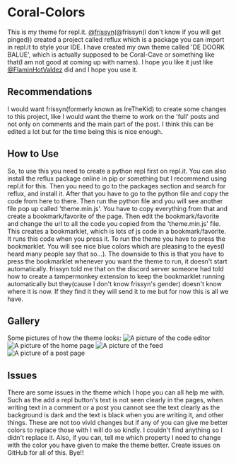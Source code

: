 # Coral-Colors

This is my theme for repl.it. [@frissyn](https://repl.it/@frissyn)(@frissyn(I don't know if you will get pinged)) created a project called reflux which is a package you can import in repl.it to style your IDE. I have created my own theme called 'DE DOORK BALUE', which is actually supposed to be Coral-Cave or something like that(I am not good at coming up with names). I hope you like it just like [@FlaminHotValdez](https://repl.it/@FlaminHotValdez) did and I hope you use it.

## Recommendations

I would want frissyn(formerly known as IreTheKid) to create some changes to this project, like I would want the theme to work on the 'full' posts and not only on comments and the main part of the post. I think this can be edited a lot but for the time being this is nice enough.

## How to Use

So, to use this you need to create a python repl first on repl.it. You can also install the reflux package online in pip or something but I recommend using repl.it for this. Then you need to go to the packages section and search for reflux, and install it. After that you have to go to the python file and copy the code from here to there. Then run the python file and you will see another file pop up called 'theme.min.js'. You have to copy everything from that and create a bookmark/favorite of the page. Then edit the bookmark/favorite and change the url to all the code you copied from the 'theme.min.js' file. This creates a bookmarklet, which is lots of js code in a bookmark/favorite. It runs this code when you press it. To run the theme you have to press the bookmarklet. You will see nice blue colors which are pleasing to the eyes(I heard many people say that so...). The downside to this is that you have to press the bookmarklet whenever you want the theme to run, it doesn't start automatically. frissyn told me that on the discord server someone had told how to create a tampermonkey extension to keep the bookmarklet running automatically but they(cause I don't know frissyn's gender) doesn't know where it is now. If they find it they will send it to me but for now this is all we have.

## Gallery

Some pictures of how the theme looks:
![A picture of the code editor](https://storage.googleapis.com/replit/images/1612077332284_036d627f8aa71a94380944242bc2c069.png)
![A picture of the home page](https://storage.googleapis.com/replit/images/1612077377352_2a288302cdddc35961cbe3349dc3b937.png)
![A picture of the feed](https://storage.googleapis.com/replit/images/1612077522449_bf286803b4feffe389f151e256ff1ceb.png)
![A picture of a post page](https://storage.googleapis.com/replit/images/1612077481580_7522036a2a041352f8d5e646fe7bfb06.png)

## Issues

There are some issues in the theme which I hope you can all help me with. Such as the add a repl button's text is not seen clearly in the pages, when writing text in a comment or a post you cannot see the text clearly as the background is dark and the text is black when you are writing it, and other things. These are not too vivid changes but if any of you can give me better colors to replace those with I will do so kindly. I couldn't find anything so I didn't replace it. Also, if you can, tell me which property I need to change with the color you have given to make the theme better. Create issues on GitHub for all of this. Bye!!
